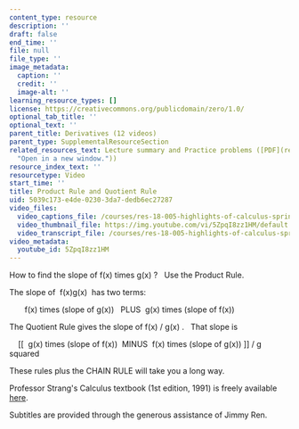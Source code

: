 ```yaml
---
content_type: resource
description: ''
draft: false
end_time: ''
file: null
file_type: ''
image_metadata:
  caption: ''
  credit: ''
  image-alt: ''
learning_resource_types: []
license: https://creativecommons.org/publicdomain/zero/1.0/
optional_tab_title: ''
optional_text: ''
parent_title: Derivatives (12 videos)
parent_type: SupplementalResourceSection
related_resources_text: Lecture summary and Practice problems ([PDF](resources/mitres18_05s10_product_rule_quotient_rule
  "Open in a new window."))
resource_index_text: ''
resourcetype: Video
start_time: ''
title: Product Rule and Quotient Rule
uid: 5039c173-e4de-0230-3da7-dedb6ec27287
video_files:
  video_captions_file: /courses/res-18-005-highlights-of-calculus-spring-2010/fddb98f26d425dbabbc93a34f183c2aa_5ZpqI8zz1HM.vtt
  video_thumbnail_file: https://img.youtube.com/vi/5ZpqI8zz1HM/default.jpg
  video_transcript_file: /courses/res-18-005-highlights-of-calculus-spring-2010/2b27688fff6c0fb6a54f8d69b5a3d5b8_5ZpqI8zz1HM.pdf
video_metadata:
  youtube_id: 5ZpqI8zz1HM
---
```

How to find the slope of f(x) times g(x) ?   Use the Product Rule.

The slope of  f(x)g(x)  has two terms:

       f(x) times (slope of g(x))   PLUS  g(x) times (slope of f(x))

The Quotient Rule gives the slope of f(x) / g(x) .   That slope is 

    \[\[  g(x) times (slope of f(x))  MINUS  f(x) times (slope of g(x)) \]\] / g squared

These rules plus the CHAIN RULE will take you a long way.

Professor Strang's Calculus textbook (1st edition, 1991) is freely available [here](/courses/res-18-001-calculus-online-textbook-spring-2005/).

Subtitles are provided through the generous assistance of Jimmy Ren.